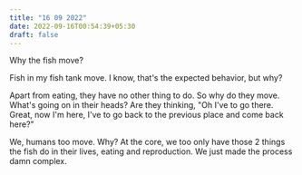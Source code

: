 ```yaml
---
title: "16 09 2022"
date: 2022-09-16T00:54:39+05:30
draft: false
---
```


Why the fish move?

Fish in my fish tank move. I know, that's the expected behavior, but why?

Apart from eating, they have no other thing to do. So why do they move. What's
going on in their heads?  Are they thinking, "Oh I've to go there. Great, now
I'm here, I've to go back to the previous place and come back here?"

We, humans too move. Why? At the core, we too only have those 2 things the fish
do in their lives, eating and reproduction. We just made the process damn
complex.